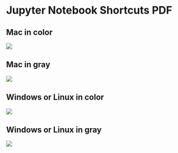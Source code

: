 # Jupyter Notebook Shortcuts PDF

## Mac in color

[![](https://raw.githubusercontent.com/mljar/data-science-cheat-sheets/main/jupyter-notebook-shortcuts/media/mac-color-v2.png)](https://github.com/mljar/data-science-cheat-sheets/raw/main/jupyter-notebook-shortcuts/jupyter-notebook-shortcuts-mac-color.pdf)

## Mac in gray

[![](https://raw.githubusercontent.com/mljar/data-science-cheat-sheets/main/jupyter-notebook-shortcuts/media/mac-gray.png)]((https://github.com/mljar/data-science-cheat-sheets/raw/main/jupyter-notebook-shortcuts/jupyter-notebook-shortcuts-mac-gray.pdf))

## Windows or Linux in color

[![](https://raw.githubusercontent.com/mljar/data-science-cheat-sheets/main/jupyter-notebook-shortcuts/media/windows-linux-color.png)]((https://github.com/mljar/data-science-cheat-sheets/raw/main/jupyter-notebook-shortcuts/jupyter-notebook-shortcuts-windows-linux-color.pdf))

## Windows or Linux in gray

[![](https://raw.githubusercontent.com/mljar/data-science-cheat-sheets/main/jupyter-notebook-shortcuts/media/windows-linux-gray.png)](((https://github.com/mljar/data-science-cheat-sheets/raw/main/jupyter-notebook-shortcuts/jupyter-notebook-shortcuts-windows-linux-gray.pdf)))
